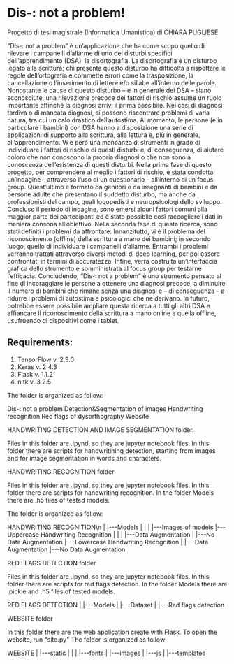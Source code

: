 # Dis-: not a problem!

Progetto di tesi magistrale (Informatica Umanistica) di CHIARA PUGLIESE 

“Dis-: not a problem” è un’applicazione che ha come scopo quello di rilevare i campanelli d’allarme di uno dei disturbi specifici dell’apprendimento (DSA): la disortografia. La disortografia è un disturbo legato alla scrittura; chi presenta questo disturbo ha difficoltà a rispettare le regole dell’ortografia e commette errori come la trasposizione, la cancellazione o l’inserimento di lettere e/o sillabe all’interno delle parole. Nonostante le cause di questo disturbo – e in generale dei DSA – siano sconosciute, una rilevazione precoce dei fattori di rischio assume un ruolo importante affinché la diagnosi arrivi il prima possibile. Nei casi di diagnosi tardiva o di mancata diagnosi, si possono riscontrare problemi di varia natura, tra cui un calo drastico dell’autostima. Al momento, le persone (e in particolare i bambini) con DSA hanno a disposizione una serie di applicazioni di supporto alla scrittura, alla lettura e, più in generale, all’apprendimento. Vi è però una mancanza di strumenti in grado di individuare i fattori di rischio di questi disturbi e, di conseguenza, di aiutare coloro che non conoscono la propria diagnosi o che non sono a conoscenza dell’esistenza di questi disturbi. Nella prima fase di questo progetto, per comprendere al meglio i fattori di rischio, è stata condotta un’indagine – attraverso l’uso di un questionario – all’interno di un focus group. Quest’ultimo è formato da genitori e da insegnanti di bambini e da persone adulte che presentano il suddetto disturbo, ma anche da professionisti del campo, quali logopedisti e neuropsicologi dello sviluppo. Concluso il periodo di indagine, sono emersi alcuni fattori comuni alla maggior parte dei partecipanti ed è stato possibile così raccogliere i dati in maniera consona all’obiettivo. Nella seconda fase di questa ricerca, sono stati definiti i problemi da affrontare. Innanzitutto, vi è il problema del riconoscimento (offline) della scrittura a mano dei bambini; in secondo luogo, quello di individuare i campanelli d’allarme. Entrambi i problemi verranno trattati attraverso diversi metodi di deep learning, per poi essere confrontati in termini di accuratezza. Infine, verrà costruita un’interfaccia grafica dello strumento e somministrata al focus group per testarne l’efficacia. Concludendo, “Dis-: not a problem” è uno strumento pensato al fine di incoraggiare le persone a ottenere una diagnosi precoce, a diminuire il numero di bambini che rimane senza una diagnosi e – di conseguenza – a ridurre i problemi di autostima e psicologici che ne derivano. In futuro, potrebbe essere possibile ampliare questa ricerca a tutti gli altri DSA e affiancare il riconoscimento della scrittura a mano online a quella offline, usufruendo di dispositivi come i tablet. 


## Requirements:

1. TensorFlow v. 2.3.0
2. Keras v. 2.4.3
3. Flask v. 1.1.2
4. nltk v. 3.2.5

The folder is organized as follow:

Dis-: not a problem
	Detection&Segmentation of images
	Handwriting recognition
	Red flags of dysorthography
	Website

HANDWRITING DETECTION AND IMAGE SEGMENTATION folder.

Files in this folder are .ipynd, so they are jupyter notebook files.
In this folder there are scripts for handwritining detection, starting from images and for image segmentation in words and characters.

HANDWRITING RECOGNITION folder

Files in this folder are .ipynd, so they are jupyter notebook files.
In this folder there are scripts for handwriting recognition.
In the folder Models there are .h5 files of tested models.

The folder is organized as follow:

HANDWRITING RECOGNITION\n
|
|---Models
|	|
|	|---Images of models
|---Uppercase Handwriting Recognition
|	|
|	|---Data Augmentation
|	|---No Data Augmentation
|---Lowercase Handwriting Recognition
	|
	|---Data Augmentation
	|---No Data Augmentation
	
RED FLAGS DETECTION folder

Files in this folder are .ipynd, so they are jupyter notebook files.
In this folder there are scripts for red flags detection.
In the folder Models there are .pickle and .h5 files of tested models.

RED FLAGS DETECTION
|
|---Models
|
|---Dataset
|
|---Red flags detection
	
WEBSITE folder

In this folder there are the web application create with Flask. To open the website, run "sito.py"
The folder is organized as follow:

WEBSITE
|
|---static
|	|
|	|---fonts
|	|---images
|	|---js
|
|---templates
